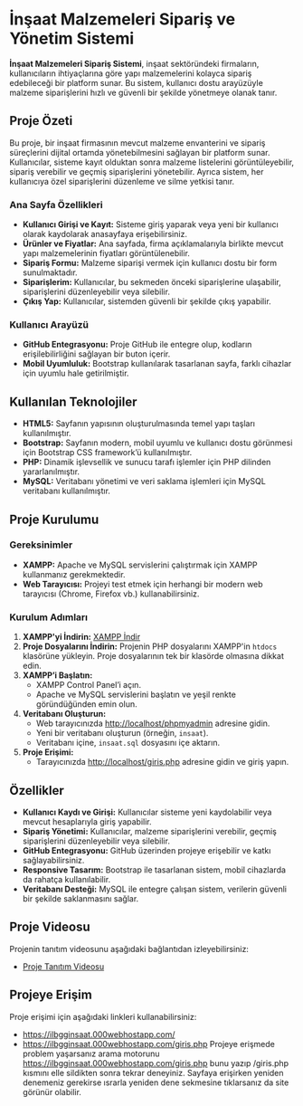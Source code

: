 # İnşaat Malzemeleri Sipariş ve Yönetim Sistemi

**İnşaat Malzemeleri Sipariş Sistemi**, inşaat sektöründeki firmaların, kullanıcıların ihtiyaçlarına göre yapı malzemelerini kolayca sipariş edebileceği bir platform sunar. Bu sistem, kullanıcı dostu arayüzüyle malzeme siparişlerini hızlı ve güvenli bir şekilde yönetmeye olanak tanır.

## Proje Özeti

Bu proje, bir inşaat firmasının mevcut malzeme envanterini ve sipariş süreçlerini dijital ortamda yönetebilmesini sağlayan bir platform sunar. Kullanıcılar, sisteme kayıt olduktan sonra malzeme listelerini görüntüleyebilir, sipariş verebilir ve geçmiş siparişlerini yönetebilir. Ayrıca sistem, her kullanıcıya özel siparişlerini düzenleme ve silme yetkisi tanır.

### Ana Sayfa Özellikleri

- **Kullanıcı Girişi ve Kayıt:** Sisteme giriş yaparak veya yeni bir kullanıcı olarak kaydolarak anasayfaya erişebilirsiniz.  
- **Ürünler ve Fiyatlar:** Ana sayfada, firma açıklamalarıyla birlikte mevcut yapı malzemelerinin fiyatları görüntülenebilir.  
- **Sipariş Formu:** Malzeme siparişi vermek için kullanıcı dostu bir form sunulmaktadır.  
- **Siparişlerim:** Kullanıcılar, bu sekmeden önceki siparişlerine ulaşabilir, siparişlerini düzenleyebilir veya silebilir.  
- **Çıkış Yap:** Kullanıcılar, sistemden güvenli bir şekilde çıkış yapabilir.

### Kullanıcı Arayüzü

- **GitHub Entegrasyonu:** Proje GitHub ile entegre olup, kodların erişilebilirliğini sağlayan bir buton içerir.  
- **Mobil Uyumluluk:** Bootstrap kullanılarak tasarlanan sayfa, farklı cihazlar için uyumlu hale getirilmiştir.

## Kullanılan Teknolojiler

- **HTML5:** Sayfanın yapısının oluşturulmasında temel yapı taşları kullanılmıştır.
- **Bootstrap:** Sayfanın modern, mobil uyumlu ve kullanıcı dostu görünmesi için Bootstrap CSS framework’ü kullanılmıştır.
- **PHP:** Dinamik işlevsellik ve sunucu tarafı işlemler için PHP dilinden yararlanılmıştır.
- **MySQL:** Veritabanı yönetimi ve veri saklama işlemleri için MySQL veritabanı kullanılmıştır.

## Proje Kurulumu

### Gereksinimler

- **XAMPP:** Apache ve MySQL servislerini çalıştırmak için XAMPP kullanmanız gerekmektedir.
- **Web Tarayıcısı:** Projeyi test etmek için herhangi bir modern web tarayıcısı (Chrome, Firefox vb.) kullanabilirsiniz.

### Kurulum Adımları

1. **XAMPP'yi İndirin:** [XAMPP İndir](https://www.apachefriends.org/download.html)
2. **Proje Dosyalarını İndirin:** Projenin PHP dosyalarını XAMPP'in `htdocs` klasörüne yükleyin. Proje dosyalarının tek bir klasörde olmasına dikkat edin.
3. **XAMPP’i Başlatın:**
   - XAMPP Control Panel’i açın.
   - Apache ve MySQL servislerini başlatın ve yeşil renkte göründüğünden emin olun.
4. **Veritabanı Oluşturun:**
   - Web tarayıcınızda [http://localhost/phpmyadmin](http://localhost/phpmyadmin) adresine gidin.
   - Yeni bir veritabanı oluşturun (örneğin, `insaat`).
   - Veritabanı içine, `insaat.sql` dosyasını içe aktarın.
5. **Proje Erişimi:**
   - Tarayıcınızda [http://localhost/giris.php](http://localhost/giris.php) adresine gidin ve giriş yapın.

## Özellikler

- **Kullanıcı Kaydı ve Girişi:** Kullanıcılar sisteme yeni kaydolabilir veya mevcut hesaplarıyla giriş yapabilir.  
- **Sipariş Yönetimi:** Kullanıcılar, malzeme siparişlerini verebilir, geçmiş siparişlerini düzenleyebilir veya silebilir.  
- **GitHub Entegrasyonu:** GitHub üzerinden projeye erişebilir ve katkı sağlayabilirsiniz.  
- **Responsive Tasarım:** Bootstrap ile tasarlanan sistem, mobil cihazlarda da rahatça kullanılabilir.  
- **Veritabanı Desteği:** MySQL ile entegre çalışan sistem, verilerin güvenli bir şekilde saklanmasını sağlar.

## Proje Videosu
Projenin tanıtım videosunu aşağıdaki bağlantıdan izleyebilirsiniz:
- [Proje Tanıtım Videosu](https://www.youtube.com/watch?v=C1Ndg_rMISs)

## Projeye Erişim

Proje erişimi için aşağıdaki linkleri kullanabilirsiniz:
- https://ilbgginsaat.000webhostapp.com/
- https://ilbgginsaat.000webhostapp.com/giris.php
Projeye erişmede problem yaşarsanız arama motorunu https://ilbgginsaat.000webhostapp.com/giris.php bunu yazıp /giris.php kısmını elle sildikten sonra tekrar deneyiniz.
Sayfaya erişirken yeniden denemeniz gerekirse ısrarla yeniden dene sekmesine tıklarsanız da site görünür olabilir.

